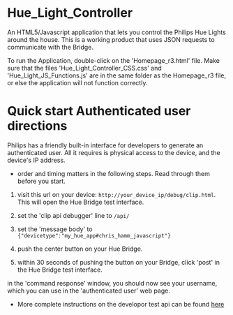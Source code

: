 # Hue_Light_Controller
An HTML5/Javascript application that lets you control the Philips Hue Lights around the house. This is a working product that uses JSON requests to communicate with the Bridge. 

To run the Application, double-click on the 'Homepage_r3.html' file. Make sure that the files 'Hue_Light_Controller_CSS.css' and 'Hue_Light_JS_Functions.js' are in the same folder as the Homepage_r3 file, or else the application will not function correctly.

# Quick start Authenticated user directions #
Philips has a friendly built-in interface for developers to generate an
authenticated user.  All it requires is physical access to the device, and the
device's IP address.

* order and timing matters in the following steps.  Read through them before you
start.

1. visit this url on your device:
`http://your_device_ip/debug/clip.html`.
This will open the Hue Bridge test interface.

2. set the 'clip api debugger' line to `/api/`

3. set the 'message body' to `{"devicetype":"my_hue_app#chris_hamm_javascript"}`

4. push the center button on your Hue Bridge.

5. within 30 seconds of pushing the button on your Bridge, click 'post' in the Hue Bridge test interface.

in the 'command response' window, you should now see your username, which you can use in the 'authenticated user' web page.

* More complete instructions on the developor test api can be found 
[here](https://developers.meethue.com/documentation/getting-started)

